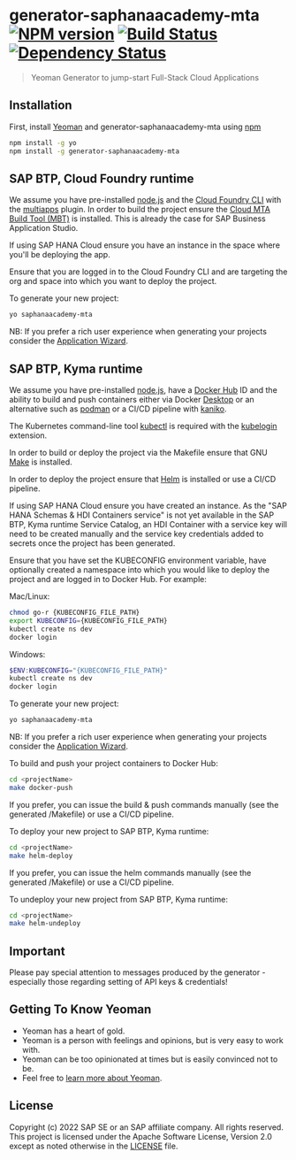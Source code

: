 # generator-saphanaacademy-mta [![NPM version][npm-image]][npm-url] [![Build Status][travis-image]][travis-url] [![Dependency Status][daviddm-image]][daviddm-url]
> Yeoman Generator to jump-start Full-Stack Cloud Applications

## Installation

First, install [Yeoman](http://yeoman.io) and generator-saphanaacademy-mta using [npm](https://www.npmjs.com/)

```bash
npm install -g yo
npm install -g generator-saphanaacademy-mta
```

## SAP BTP, Cloud Foundry runtime
We assume you have pre-installed [node.js](https://nodejs.org/) and the [Cloud Foundry CLI](https://github.com/cloudfoundry/cli) with the [multiapps](https://github.com/cloudfoundry-incubator/multiapps-cli-plugin) plugin. In order to build the project ensure the [Cloud MTA Build Tool (MBT)](https://sap.github.io/cloud-mta-build-tool/) is installed. This is already the case for SAP Business Application Studio.

If using SAP HANA Cloud ensure you have an instance in the space where you'll be deploying the app.

Ensure that you are logged in to the Cloud Foundry CLI and are targeting the org and space into which you want to deploy the project.

To generate your new project:
```bash
yo saphanaacademy-mta
```
NB: If you prefer a rich user experience when generating your projects consider the [Application Wizard](https://marketplace.visualstudio.com/items?itemName=SAPOS.yeoman-ui).

## SAP BTP, Kyma runtime
We assume you have pre-installed [node.js](https://nodejs.org/), have a [Docker Hub](https://hub.docker.com/) ID and the ability to build and push containers either via Docker [Desktop](https://www.docker.com/products/docker-desktop) or an alternative such as [podman](https://podman.io) or a CI/CD pipeline with [kaniko](https://github.com/GoogleContainerTools/kaniko).

The Kubernetes command-line tool [kubectl](https://kubernetes.io/docs/tasks/tools/) is required with the [kubelogin](https://github.com/int128/kubelogin) extension.

In order to build or deploy the project via the Makefile ensure that GNU [Make](https://www.gnu.org/software/make) is installed.

In order to deploy the project ensure that [Helm](https://helm.sh/docs/intro/install) is installed or use a CI/CD pipeline.

If using SAP HANA Cloud ensure you have created an instance. As the "SAP HANA Schemas & HDI Containers service" is not yet available in the SAP BTP, Kyma runtime Service Catalog, an HDI Container with a service key will need to be created manually and the service key credentials added to secrets once the project has been generated.

Ensure that you have set the KUBECONFIG environment variable, have optionally created a namespace into which you would like to deploy the project and are logged in to Docker Hub. For example:

Mac/Linux:
```bash
chmod go-r {KUBECONFIG_FILE_PATH}
export KUBECONFIG={KUBECONFIG_FILE_PATH}
kubectl create ns dev
docker login
```
Windows:
```powershell
$ENV:KUBECONFIG="{KUBECONFIG_FILE_PATH}"
kubectl create ns dev
docker login
```

To generate your new project:
```bash
yo saphanaacademy-mta
```
NB: If you prefer a rich user experience when generating your projects consider the [Application Wizard](https://marketplace.visualstudio.com/items?itemName=SAPOS.yeoman-ui).

To build and push your project containers to Docker Hub:
```bash
cd <projectName>
make docker-push
```
If you prefer, you can issue the build & push commands manually (see the generated <projectName>/Makefile) or use a CI/CD pipeline.

To deploy your new project to SAP BTP, Kyma runtime:
```bash
cd <projectName>
make helm-deploy
```
If you prefer, you can issue the helm commands manually (see the generated <projectName>/Makefile) or use a CI/CD pipeline.

To undeploy your new project from SAP BTP, Kyma runtime:
```bash
cd <projectName>
make helm-undeploy
```

## Important
Please pay special attention to messages produced by the generator - especially those regarding setting of API keys & credentials!

## Getting To Know Yeoman

 * Yeoman has a heart of gold.
 * Yeoman is a person with feelings and opinions, but is very easy to work with.
 * Yeoman can be too opinionated at times but is easily convinced not to be.
 * Feel free to [learn more about Yeoman](http://yeoman.io/).

## License

Copyright (c) 2022 SAP SE or an SAP affiliate company. All rights reserved. This project is licensed under the Apache Software License, Version 2.0 except as noted otherwise in the [LICENSE](LICENSE) file.

[npm-image]: https://badge.fury.io/js/generator-saphanaacademy-mta.svg
[npm-url]: https://npmjs.org/package/generator-saphanaacademy-mta
[travis-image]: https://travis-ci.com/saphanaacademy/generator-saphanaacademy-mta.svg?branch=master
[travis-url]: https://travis-ci.com/saphanaacademy/generator-saphanaacademy-mta
[daviddm-image]: https://david-dm.org/saphanaacademy/generator-saphanaacademy-mta.svg?theme=shields.io
[daviddm-url]: https://david-dm.org/saphanaacademy/generator-saphanaacademy-mta
